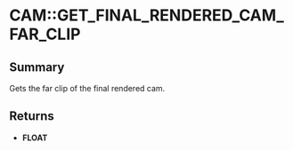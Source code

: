 # CAM::GET_FINAL_RENDERED_CAM_FAR_CLIP

## Summary
Gets the far clip of the final rendered cam.

## Returns
* **FLOAT**